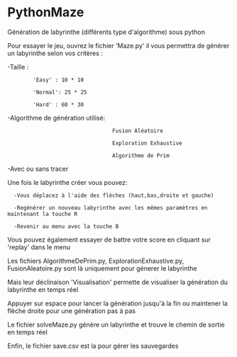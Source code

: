 # PythonMaze
Génération de labyrinthe (différents type d'algorithme) sous python

Pour essayer le jeu, ouvrez le fichier 'Maze.py' il vous permettra de générer un labyrinthe selon vos critères :

  -Taille : 
  
            'Easy' : 10 * 10
  
            'Normal': 25 * 25
            
            'Hard' : 60 * 30
            
  -Algorithme de génération utilisé: 
  
                                     Fusion Aléatoire
  
                                     Exploration Exhaustive
                                     
                                     Algorithme de Prim
  -Avec ou sans tracer


Une fois le labyrinthe créer vous pouvez: 

      -Vous déplacez à l'aide des flèches (haut,bas,droite et gauche)
  
      -Regénérer un nouveau labyrinthe avec les mêmes paramètres en maintenant la touche R
  
      -Revenir au menu avec la touche B
  

Vous pouvez également essayer de battre votre score en cliquant sur 'replay' dans le menu


Les fichiers AlgorithmeDePrim.py, ExplorationExhaustive.py, FusionAleatoire.py sont là uniquement pour génerer le labyrinthe

Mais leur déclinaison 'Visualisation' permette de visualiser la génération du labyrinthe en temps réel

Appuyer sur espace pour lancer la génération jusqu'à la fin ou maintener la flèche droite pour une génération pas à pas


Le fichier solveMaze.py génère un labyrinthe et trouve le chemin de sortie en temps réel 


Enfin, le fichier save.csv est la pour gérer les sauvegardes
